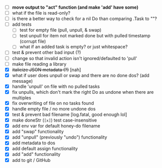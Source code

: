 - [ ] **move output to "act" function (and make 'add' have some)**
- [ ] what if the file is read-only?
- [ ] is there a better way to check for a nil Do than comparing .Task to ""?
- [ ] add tests
  - [ ] test for empty file (pull, unpull, & swap)
  - [ ] test unpull for item not marked done but with pulled timestamp (corrupt file)
  - [ ] what if an added task is empty? or just whitespace?
- [ ] test & prevent other bad input (?)
- [ ] change so that invalid action isn't ignored/defaulted to 'pull'
- [ ] make file reading a library
- [x] ~~italicize JSON metadata (?)~~ [nah]
- [x] what if user does unpull or swap and there are no done dos? (add message)
- [x] handle 'unpull' on file with no pulled tasks
- [x] fix unpulls, which don't mark the right Do as undone when there are multiples
- [x] fix overwriting of file on no tasks found
- [x] handle empty file / no more undone dos
- [x] test & prevent bad filename [log.fatal, good enough lol]
- [x] make doneStr (`[x]`) test case-insensitive
- [x] add env var for default honey-do filename
- [x] add "swap" functionality
- [x] add "unpull" (previously "undo") functionality
- [x] add metadata to dos
- [x] add default assign functionality
- [x] add "add" functionality
- [x] add to git / GitHub
